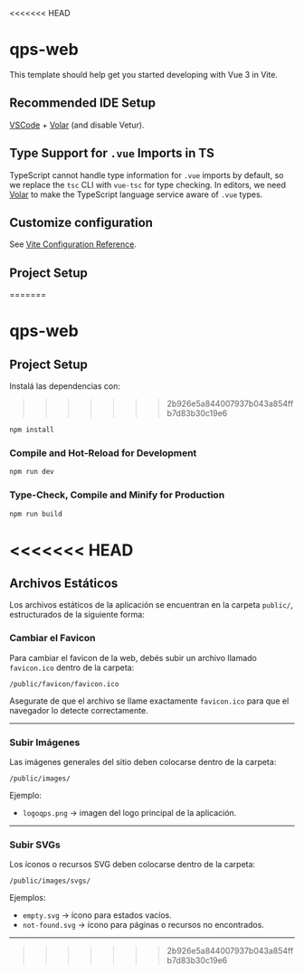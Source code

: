 <<<<<<< HEAD
# qps-web

This template should help get you started developing with Vue 3 in Vite.

## Recommended IDE Setup

[VSCode](https://code.visualstudio.com/) + [Volar](https://marketplace.visualstudio.com/items?itemName=Vue.volar) (and disable Vetur).

## Type Support for `.vue` Imports in TS

TypeScript cannot handle type information for `.vue` imports by default, so we replace the `tsc` CLI with `vue-tsc` for type checking. In editors, we need [Volar](https://marketplace.visualstudio.com/items?itemName=Vue.volar) to make the TypeScript language service aware of `.vue` types.

## Customize configuration

See [Vite Configuration Reference](https://vite.dev/config/).

## Project Setup

=======

# qps-web

## Project Setup

Instalá las dependencias con:

>>>>>>> 2b926e5a844007937b043a854ffb7d83b30c19e6
```sh
npm install
```

### Compile and Hot-Reload for Development

```sh
npm run dev
```

### Type-Check, Compile and Minify for Production

```sh
npm run build
```
<<<<<<< HEAD
=======

## Archivos Estáticos

Los archivos estáticos de la aplicación se encuentran en la carpeta `public/`, estructurados de la siguiente forma:

### Cambiar el Favicon

Para cambiar el favicon de la web, debés subir un archivo llamado `favicon.ico` dentro de la carpeta:

```
/public/favicon/favicon.ico
```

Asegurate de que el archivo se llame exactamente `favicon.ico` para que el navegador lo detecte correctamente.

---

### Subir Imágenes

Las imágenes generales del sitio deben colocarse dentro de la carpeta:

```
/public/images/
```

Ejemplo:
- `logoqps.png` → imagen del logo principal de la aplicación.

---

### Subir SVGs

Los íconos o recursos SVG deben colocarse dentro de la carpeta:

```
/public/images/svgs/
```

Ejemplos:
- `empty.svg` → ícono para estados vacíos.
- `not-found.svg` → ícono para páginas o recursos no encontrados.

---

>>>>>>> 2b926e5a844007937b043a854ffb7d83b30c19e6
